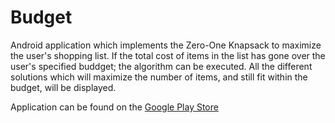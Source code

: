 # Budget

Android application which implements the Zero-One Knapsack to maximize the user's shopping list. If the total cost of items in the list has gone over the user's specified buddget; the algorithm can be executed. All the different solutions which will maximize the number of items, and still fit within the budget, will be displayed.


Application can be found on the [Google Play Store](https://play.google.com/store/apps/details?id=com.gmail.patrickma345.shopper)
